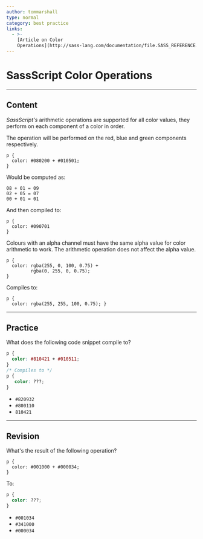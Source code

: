 ```yaml
---
author: tommarshall
type: normal
category: best practice
links:
  - >-
    [Article on Color
    Operations](http://sass-lang.com/documentation/file.SASS_REFERENCE.html#color_operations){article}
---
```


# SassScript Color Operations


---

## Content

*SassScript's* arithmetic operations are supported for all color values, they perform on each component of a color in order.

The operation will be performed on the red, blue and green components respectively.

```plain-text
p {
  color: #080200 + #010501;
}
```

Would be computed as:

```plain-text
08 + 01 = 09
02 + 05 = 07
00 + 01 = 01
```

And then compiled to:

```plain-text
p {
  color: #090701
}
```

Colours with an alpha channel must have the same alpha value for color arithmetic to work. The arithmetic operation does not affect the alpha value.

```plain-text
p {
  color: rgba(255, 0, 100, 0.75) +
         rgba(0, 255, 0, 0.75);
}
```

Compiles to:

```plain-text
p {
  color: rgba(255, 255, 100, 0.75); }
```


---

## Practice

What does the following code snippet compile to?

```css
p {
  color: #810421 + #010511;
}
/* Compiles to */
p {
   color: ???;
}
```

- `#820932`
- `#800110`
- `810421`


---

## Revision

What's the result of the following operation?

```plain-text
p {
  color: #001000 + #000034;
}
```

To:

```css
p {
  color: ???;
}
```

- `#001034`
- `#341000`
- `#000034`
 
